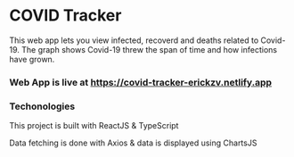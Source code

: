 # COVID Tracker

This web app lets you view infected, recoverd and deaths related to Covid-19. The graph shows Covid-19 threw the span of time and how infections have grown.

### Web App is live at https://covid-tracker-erickzv.netlify.app

### Techonologies

This project is built with ReactJS & TypeScript

Data fetching is done with Axios & data is displayed using ChartsJS
